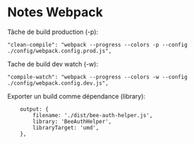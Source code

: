 # Notes Webpack

Tâche de build production (-p):

    "clean-compile": "webpack --progress --colors -p --config ./config/webpack.config.prod.js",
    
Tache de build dev watch (-w):

    "compile-watch": "webpack --progress --colors -w --config ./config/webpack.config.dev.js",
    
Exporter un build comme dépendance (library):

        output: {
            filename: './dist/bee-auth-helper.js',
            library: 'BeeAuthHelper',
            libraryTarget: 'umd',
        },        